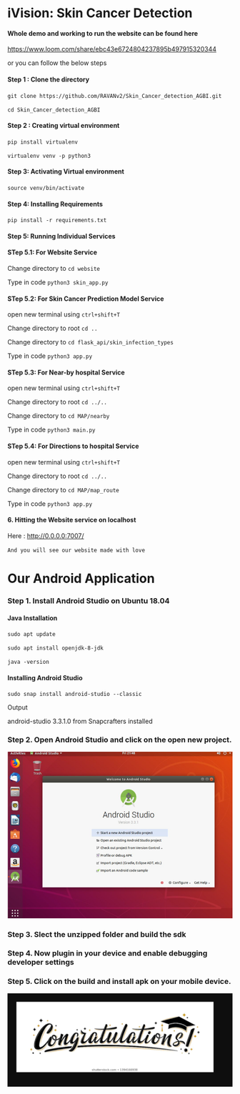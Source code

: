 # iVision: Skin Cancer Detection

#### Whole demo and working to run the website can be found here 

https://www.loom.com/share/ebc43e6724804237895b497915320344  

or you can follow the below steps


#### Step 1 : Clone the directory
 

`git clone https://github.com/RAVANv2/Skin_Cancer_detection_AGBI.git`


`cd Skin_Cancer_detection_AGBI`
              
#### Step 2 : Creating virtual environment
`pip install virtualenv`

`virtualenv venv -p python3`

#### Step 3: Activating Virtual environment


`source venv/bin/activate`

#### Step 4: Installing Requirements


`pip install -r requirements.txt`

#### Step 5: Running Individual Services


#### STep 5.1: For Website Service


Change directory to `cd website`


Type in code `python3 skin_app.py`


#### STep 5.2: For Skin Cancer Prediction Model Service

open new terminal using `ctrl+shift+T`


Change directory to root `cd ..` 


Change directory to `cd flask_api/skin_infection_types`


Type in code `python3 app.py`


#### STep 5.3: For Near-by hospital Service

open new terminal using `ctrl+shift+T`


Change directory to root `cd ../..` 


Change directory to `cd MAP/nearby`


Type in code `python3 main.py`

#### STep 5.4: For Directions to hospital Service

open new terminal using `ctrl+shift+T`


Change directory to root `cd ../..` 


Change directory to `cd MAP/map_route`


Type in code `python3 app.py`




#### 6. Hitting the Website service on localhost

Here : http://0.0.0.0:7007/


`And you will see our website made with love`

# Our Android Application
### Step 1. Install Android Studio on Ubuntu 18.04

#### Java Installation
`sudo apt update`

`sudo apt install openjdk-8-jdk`

`java -version`

#### Installing Android Studio
`sudo snap install android-studio --classic`

Output

android-studio 3.3.1.0 from Snapcrafters installed

### Step 2. Open Android Studio and click on the open new project.
![](https://github.com/RAVANv2/Skin_Cancer_detection_AGBI/blob/master/Android_app/screenshots/studio.PNG)


### Step 3. Slect the unzipped folder and build the sdk

### Step 4. Now plugin in your device and enable debugging developer settings

### Step 5. Click on the build and install apk on your mobile device.

![](https://github.com/RAVANv2/Skin_Cancer_detection_AGBI/blob/master/Android_app/screenshots/congo.PNG)

